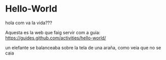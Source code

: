 # Hello-World

hola com va la vida???

Aquesta es la web que faig servir com a guia:
https://guides.github.com/activities/hello-world/

un elefante se balanceaba sobre la tela de una araña, como veia que no se caia
